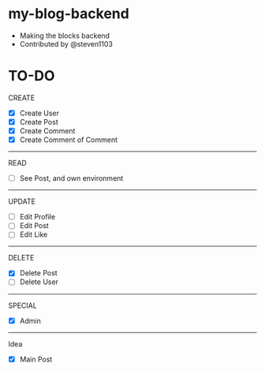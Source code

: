 # my-blog-backend

* Making the blocks backend
* Contributed by @steven1103 

# TO-DO


CREATE
- [x] Create User
- [x] Create Post
- [x] Create Comment
- [x] Create Comment of Comment
----------
READ
- [ ] See Post, and own environment
--------
UPDATE
- [ ] Edit Profile
- [ ] Edit Post
- [ ] Edit Like
----------
DELETE
- [x] Delete Post 
- [ ] Delete User
----------
SPECIAL
- [x] Admin
-----------
Idea
- [x] Main Post
